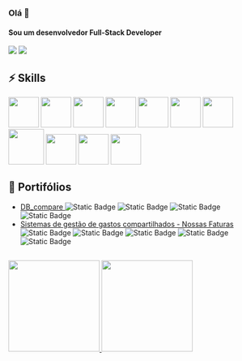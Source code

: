 
### Olá 👋

#### Sou um desenvolvedor Full-Stack Developer



<div>
<a href = "mailto:luanchagas@hotmail.com"><img src="https://img.shields.io/badge/mail-D14836?style=for-the-badge&logo=gmail&logoColor=white" target="_blank"></a>
<a href="https://www.linkedin.com/in/luanchagas/" target="_blank"><img src="https://img.shields.io/badge/-LinkedIn-%230077B5?style=for-the-badge&logo=linkedin&logoColor=white" target="_blank"></a>   
</div>

## ⚡ Skills

  <img width="60px"
   src="https://cdn.jsdelivr.net/gh/devicons/devicon@latest/icons/react/react-original.svg"
   />  <img width="60px" src="https://cdn.jsdelivr.net/gh/devicons/devicon@latest/icons/typescript/typescript-original.svg" />   <img width="60px"
   src="https://cdn.jsdelivr.net/gh/devicons/devicon@latest/icons/go/go-original.svg"
   /> <img width="60px" src="https://cdn.jsdelivr.net/gh/devicons/devicon@latest/icons/nodejs/nodejs-original.svg" /> <img width="60px" src="https://cdn.jsdelivr.net/gh/devicons/devicon@latest/icons/laravel/laravel-original.svg" />  <img width="60px" src="https://cdn.jsdelivr.net/gh/devicons/devicon@latest/icons/postgresql/postgresql-original.svg" />  <img width="60px" src="https://cdn.jsdelivr.net/gh/devicons/devicon@latest/icons/mysql/mysql-original.svg" />     <img width="70px" src="https://cdn.jsdelivr.net/gh/devicons/devicon@latest/icons/nginx/nginx-original.svg" />   <img width="60px" src="https://cdn.jsdelivr.net/gh/devicons/devicon@latest/icons/tailwindcss/tailwindcss-original.svg" />   <img width="60px" src="https://cdn.jsdelivr.net/gh/devicons/devicon@latest/icons/angular/angular-original.svg" />  <img width="60px" src="https://cdn.jsdelivr.net/gh/devicons/devicon@latest/icons/ionic/ionic-original.svg" />

## 💼 Portifólios

 - [DB_compare ](https://github.com/LuanChagas/db_compare_golang)  ![Static Badge](https://img.shields.io/badge/MySQL-334155?logo=mysql&logoColor=f8fafc) ![Static Badge](https://img.shields.io/badge/postgresql-334155?logo=postgresql&logoColor=f8fafc) ![Static Badge](https://img.shields.io/badge/Golang-334155?logo=go) ![Static Badge](https://img.shields.io/badge/Docker-334155?logo=docker)
 - [Sistemas de gestão de gastos compartilhados - Nossas Faturas](https://nossasfaturas.luanchagas.dev/) ![Static Badge](https://img.shields.io/badge/React-334155?logo=react) ![Static Badge](https://img.shields.io/badge/NestJS-334155?logo=nestjs) ![Static Badge](https://img.shields.io/badge/nginx-334155?logo=nginx) ![Static Badge](https://img.shields.io/badge/postgresql-334155?logo=postgresql&logoColor=f8fafc)  ![Static Badge](https://img.shields.io/badge/Tailwind-334155?logo=tailwindcss) 
  ##   
<div>
<a href="https://github.com/LuanChagas">
<img height="180em" src="https://github-readme-stats.vercel.app/api/top-langs/?username=LuanChagas&layout=compact&langs_count=7&theme=dracula"/>
<img height="180em" src="https://github-readme-stats.vercel.app/api?username=LuanChagas&show_icons=true&theme=dracula&include_all_commits=true&count_private=true"/>
</div>
  

